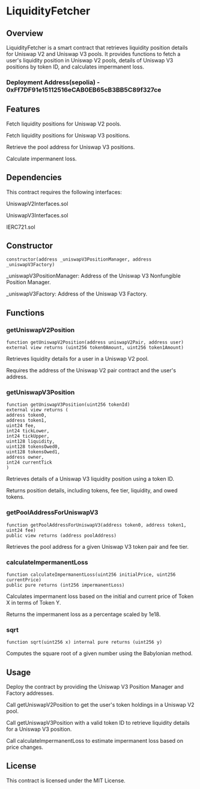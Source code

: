 # LiquidityFetcher

## Overview

LiquidityFetcher is a smart contract that retrieves liquidity position details for Uniswap V2 and Uniswap V3 pools. It provides functions to fetch a user's liquidity position in Uniswap V2 pools, details of Uniswap V3 positions by token ID, and calculates impermanent loss.

### Deployment Address(sepolia) - 0xFf7DF91e15112516eCAB0EB65cB3BB5C89f327ce
## Features

Fetch liquidity positions for Uniswap V2 pools.

Fetch liquidity positions for Uniswap V3 positions.

Retrieve the pool address for Uniswap V3 positions.

Calculate impermanent loss.

## Dependencies

This contract requires the following interfaces:

UniswapV2Interfaces.sol

UniswapV3Interfaces.sol

IERC721.sol

## Constructor

```angular2html
constructor(address _uniswapV3PositionManager, address _uniswapV3Factory)
```

_uniswapV3PositionManager: Address of the Uniswap V3 Nonfungible Position Manager.

_uniswapV3Factory: Address of the Uniswap V3 Factory.

## Functions

### getUniswapV2Position

```
function getUniswapV2Position(address uniswapV2Pair, address user)
external view returns (uint256 token0Amount, uint256 token1Amount)
```

Retrieves liquidity details for a user in a Uniswap V2 pool.

Requires the address of the Uniswap V2 pair contract and the user's address.

### getUniswapV3Position

```
function getUniswapV3Position(uint256 tokenId)
external view returns (
address token0,
address token1,
uint24 fee,
int24 tickLower,
int24 tickUpper,
uint128 liquidity,
uint128 tokensOwed0,
uint128 tokensOwed1,
address owner,
int24 currentTick
)
```

Retrieves details of a Uniswap V3 liquidity position using a token ID.

Returns position details, including tokens, fee tier, liquidity, and owed tokens.

### getPoolAddressForUniswapV3

```
function getPoolAddressForUniswapV3(address token0, address token1, uint24 fee)
public view returns (address poolAddress)
```

Retrieves the pool address for a given Uniswap V3 token pair and fee tier.

### calculateImpermanentLoss

```
function calculateImpermanentLoss(uint256 initialPrice, uint256 currentPrice)
public pure returns (int256 impermanentLoss)
```

Calculates impermanent loss based on the initial and current price of Token X in terms of Token Y.

Returns the impermanent loss as a percentage scaled by 1e18.

### sqrt

```
function sqrt(uint256 x) internal pure returns (uint256 y)
```

Computes the square root of a given number using the Babylonian method.

## Usage

Deploy the contract by providing the Uniswap V3 Position Manager and Factory addresses.

Call getUniswapV2Position to get the user's token holdings in a Uniswap V2 pool.

Call getUniswapV3Position with a valid token ID to retrieve liquidity details for a Uniswap V3 position.

Call calculateImpermanentLoss to estimate impermanent loss based on price changes.

## License

This contract is licensed under the MIT License.
